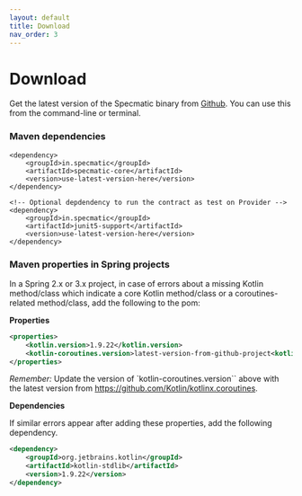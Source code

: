```yaml
---
layout: default
title: Download
nav_order: 3
---
```

Download
========

Get the latest version of the Specmatic binary from [Github](https://github.com/znsio/specmatic/releases). You can use this from the command-line or terminal.

### Maven dependencies

```
<dependency>
    <groupId>in.specmatic</groupId>
    <artifactId>specmatic-core</artifactId>
    <version>use-latest-version-here</version>
</dependency>

<!-- Optional depdendency to run the contract as test on Provider -->
<dependency>
    <groupId>in.specmatic</groupId>
    <artifactId>junit5-support</artifactId>
    <version>use-latest-version-here</version>
</dependency>
```

### Maven properties in Spring projects

In a Spring 2.x or 3.x project, in case of errors about a missing Kotlin method/class which indicate a core Kotlin method/class or a coroutines-related method/class, add the following to the pom:

**Properties**

```xml
<properties>
    <kotlin.version>1.9.22</kotlin.version>
    <kotlin-coroutines.version>latest-version-from-github-project<kotlin-coroutines.version>
</properties>
```

*Remember:* Update the version of `kotlin-coroutines.version`` above with the latest version from https://github.com/Kotlin/kotlinx.coroutines.

**Dependencies**

If similar errors appear after adding these properties, add the following dependency.

```xml
<dependency>
    <groupId>org.jetbrains.kotlin</groupId>
    <artifactId>kotlin-stdlib</artifactId>
    <version>1.9.22</version>
</dependency>
```
